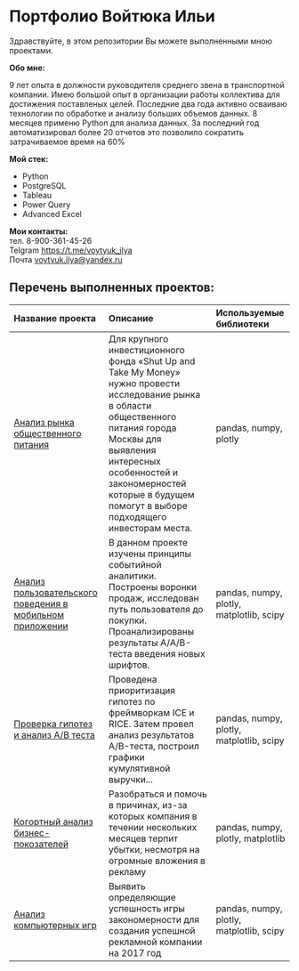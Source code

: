# Портфолио Войтюка Ильи

Здравствуйте, в этом репозитории Вы можете выполненными мною проектами. 

**Обо мне:**

9 лет опыта в должности руководителя среднего звена в транспортной компании. Имею большой опыт в организации работы коллектива для достижения поставленых целей.  Последние два года активно осваиваю технологии по обработке и анализу больших объемов данных.  8 месяцев применю Python для анализа данных.  За последний год автоматизировал более 20 отчетов это позволило сократить затрачиваемое время на 60%

**Мой стек:**
- Python 
- PostgreSQL
- Tableau
- Power Query
- Advanced Excel 

**Мои контакты:**   
тел. 8-900-361-45-26   
Telgram https://t.me/voytyuk_ilya  
Почта voytyuk.ilya@yandex.ru  

## Перечень выполненных проектов:
|Название проекта| Описание | Используемые библиотеки |
|:------------------------|:-----------------|:--------------------| 
|[Анализ рынка общественного питания](https://github.com/VoytyukIlya/Portfolio/tree/main/Analysis_of_the_catering_market)|Для крупного инвестиционного фонда «Shut Up and Take My Money» нужно провести исследование рынка в области общественного питания города Москвы для выявления интересных особенностей и закономерностей которые в будущем помогут в выборе подходящего инвесторам места.|pandas, numpy, plotly|
|[Анализ пользовательского поведения в мобильном приложении](https://github.com/VoytyukIlya/Portfolio/tree/main/Analysis_o_%20user_behavior_in_a_mobile_application)|В данном проекте изучены принципы событийной аналитики. Построены воронки продаж, исследован путь пользователя до покупки. Проанализированы результаты A/А/B-теста введения новых шрифтов.|pandas, numpy, plotly, matplotlib, scipy|
|[Проверка гипотез и анализ А/В теста](https://github.com/VoytyukIlya/Portfolio/tree/main/A:B_test_analysis)|Проведена приоритизация гипотез по фреймворкам ICE и RICE. Затем провел анализ результатов A/B-теста, построил графики кумулятивной выручки...|pandas, numpy, plotly, matplotlib, scipy|
|[Когортный анализ бизнес-покозателей](Analysis_of_business_indicators) |Разобраться и помочь в причинах, из-за которых компания в течении нескольких месяцев терпит убытки, несмотря на огромные вложения в рекламу|pandas, numpy, plotly, matplotlib|
|[Анализ компьютерных игр](Analysis_of_computer_games)|Выявить определяющие успешность игры закономерности для создания успешной рекламной компании на 2017 год|pandas, numpy, plotly, matplotlib, scipy|
